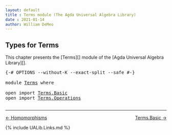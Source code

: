 ```yaml
---
layout: default
title : Terms module (The Agda Universal Algebra Library)
date : 2021-01-14
author: William DeMeo
---
```


## <a id="types-for-terms">Types for Terms</a>

This chapter presents the [Terms][] module of the [Agda Universal Algebra Library][].

<pre class="Agda">
<a id="272" class="Symbol">{-#</a> <a id="276" class="Keyword">OPTIONS</a> <a id="284" class="Pragma">--without-K</a> <a id="296" class="Pragma">--exact-split</a> <a id="310" class="Pragma">--safe</a> <a id="317" class="Symbol">#-}</a>

<a id="322" class="Keyword">module</a> <a id="329" href="Terms.html" class="Module">Terms</a> <a id="335" class="Keyword">where</a>

<a id="342" class="Keyword">open</a> <a id="347" class="Keyword">import</a> <a id="354" href="Terms.Basic.html" class="Module">Terms.Basic</a>
<a id="366" class="Keyword">open</a> <a id="371" class="Keyword">import</a> <a id="378" href="Terms.Operations.html" class="Module">Terms.Operations</a>

</pre>

-------------------------------------

[← Homomorphisms](Homomorphisms.html)
<span style="float:right;">[Terms.Basic →](Terms.Basic.html)</span>

{% include UALib.Links.md %}
